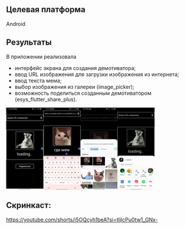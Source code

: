 ## Целевая платформа
Android

## Результаты
В приложении реализовала
- интерфейс экрана для создания демотиватора;
- ввод URL изображения для загрузки изображения из интернета;
- ввод текста мема;
- выбор изображения из галереи (image_picker);
- возможность поделиться созданным демотиватором (esys_flutter_share_plus).


<div style="display: flex;">
    <img src="https://github.com/Vimmerb/surf-flutter-study-jam-5/raw/study-jam-5/docs/images/screenshots/screen_interface.jpg" style="width: 20%;">
    <img src="https://github.com/Vimmerb/surf-flutter-study-jam-5/raw/study-jam-5/docs/images/screenshots/url.jpg" style="width: 20%;">
    <img src="https://github.com/Vimmerb/surf-flutter-study-jam-5/raw/study-jam-5/docs/images/screenshots/gallery.jpg" style="width: 20%;">
    <img src="https://github.com/Vimmerb/surf-flutter-study-jam-5/raw/study-jam-5/docs/images/screenshots/share.jpg" style="width: 20%;">
</div>


## Скринкаст:
https://youtube.com/shorts/i5OQcyh1beA?si=tljIcPu0tw1_GNx-
